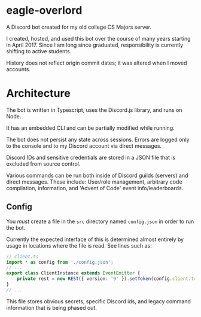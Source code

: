 # eagle-overlord

A Discord bot created for my old college CS Majors server.

I created, hosted, and used this bot over the course of many years starting in April 2017. Since I am long since graduated, responsibility is currently shifting to active students.

History does not reflect origin commit dates; it was altered when I moved accounts.

# Architecture

The bot is written in Typescript, uses the Discord.js library, and runs on Node.

It has an embedded CLI and can be partially modified while running.

The bot does not persist any state across sessions.
Errors are logged only to the console and to my Discord account via direct messages.

Discord IDs and sensitive credentials are stored in a JSON file that is excluded from source control.

Various commands can be run both inside of Discord guilds (servers) and direct messages.
These include: User/role management, arbitrary code compilation, information, and 'Advent of Code' event info/leaderboards.

## Config

You *must* create a file in the `src` directory named `config.json` in order to run the bot.

Currently the expected interface of this is determined almost entirely by usage in locations where the file is read.
See lines such as:
```ts
// client.ts
import * as config from './config.json';
// ...
export class ClientInstance extends EventEmitter {
    private rest = new REST({ version: '9' }).setToken(config.client.token);
}
// ...
```

This file stores obvious secrets, specific Discord ids, and legacy command information that is being phased out.

